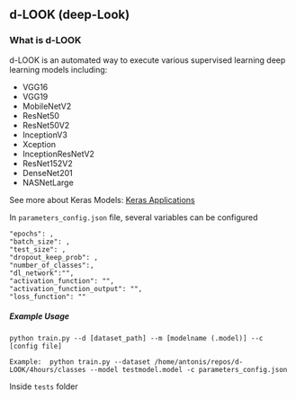 ## d-LOOK (deep-Look)

### What is d-LOOK

d-LOOK is an automated way to execute various supervised learning deep learning models including:
- VGG16
- VGG19
- MobileNetV2
- ResNet50
- ResNet50V2
- InceptionV3
- Xception
- InceptionResNetV2
- ResNet152V2
- DenseNet201
- NASNetLarge

See more about Keras Models: [Keras Applications](https://keras.io/api/applications/)


In `parameters_config.json` file, several variables can be configured

	"epochs": ,
	"batch_size": ,
	"test_size": ,
	"dropout_keep_prob": ,
	"number_of_classes":,
	"dl_network":"",
	"activation_function": "",
	"activation_function_output": "",
	"loss_function": ""



##### Example Usage
```shell
python train.py --d [dataset_path] --m [modelname (.model)] --c [config file]
```
```shell
Example:  python train.py --dataset /home/antonis/repos/d-LOOK/4hours/classes --model testmodel.model -c parameters_config.json
```



Inside `tests` folder

